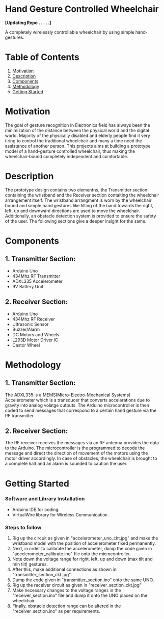 # Hand Gesture Controlled Wheelchair

**[Updating Repo . . . . .]**

A completely wirelessly controllable wheelchair by using simple hand-gestures.

# Table of Contents

1. [Motivation](#motivation)  
2. [Description](#description)  
3. [Components](#components)
4. [Methodology](#methodology)
4. [Getting Started](#getting-started)


# Motivation
The goal of gesture recognition in Electronics field has always been the minimization of the distance between the physical world and the digital world.
Majority of the physically disabled and elderly people find it very tiring to control the traditional wheelchair and many a time need the assistance of another person. This projects aims at building a prototype model of a hand-gesture controlled wheelchair, thus making the wheelchair-bound completely independent and comfortable.

# Description
The prototype design contains two elementns, the Transmitter section containing the wristband and the Receiver section contaiting the wheelchair arrangement itself. The wristband arrangment is worn by the wheelchair bound and simple hand gestures like tilting of the band towards the right, left, up and downward directions are used to move the wheelchair. Additionally, an obstacle detection system is provided to ensure the safety of the user. The following sections give a deeper insight for the same.

# Components
## 1. Transmitter Section:
- Arduino Uno
- 434Mhz RF Transmitter
- ADXL335 Accelerometer
- 9V Battery Unit

## 2. Receiver Section:
- Arduino Uno
- 434Mhz RF Receiver
- Ultrasonic Sensor
- Buzzer/Alarm
- DC Motors and Wheels
- L293D Motor Driver IC
- Castor Wheel

# Methodology

## 1. Transmitter Section:
The ADXL335 is a MEMS(Micro-Electro-Mechanical Systems) Accelerometer which is a transducer that converts accelarations due to gravity into analog volatge outputs. The Arduino microcontroller is then coded to send messages that correspond to a certain hand gesture via the RF transmitter. 

## 2. Receiver Section:
The RF receiver receives the messages via an RF antenna provides the data to the Arduino. The microcontroller is the programmed to decode the message and direct the direction of movement of the motors using the motor driver accordingly. In case of obstacles, the wheelchair is brought to a complete halt and an alarm is sounded to caution the user.


# Getting Started
### Software and Library Installation
- Arduino IDE for coding.
- VirtualWire library for Wireless Communication.

### Steps to follow
1. Rig up the circuit as given in "accelerometer_uno_ckt.jpg" and make the wristband model with the position of accelerometer fixed permanently.
2. Next, in order to calibrate the accelerometer, dump the code given in "accelerometer_calibrate.ino" file onto the microcontroller.
3. Note down the voltage range for right, left, up and down (max tilt and min tilt) gestures.
4. After this, make additional connections as shown in "transmitter_section_ckt.jpg".
5. Dump the code given in "transmitter_section.ino" onto the same UNO.
6. Rig up the receiver circuit as given in "receiver_section_ckt.jpg"
7. Make necessary changes to the voltage ranges in the "receiver_section.ino" file and dump it onto the UNO placed on the wheelchair.
8. Finally, obstacle detection range can be altered in the "receiver_section.ino" as per requirements.
